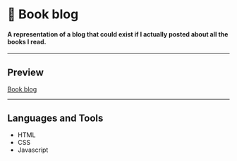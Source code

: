 # 📕 Book blog
#### A representation of a blog that could exist if I actually posted about all the books I read.

___

## Preview
[Book blog](https://galiiaaau.github.io/Galiia-s-book-blog/)
___

## Languages and Tools
* HTML
* CSS
* Javascript
